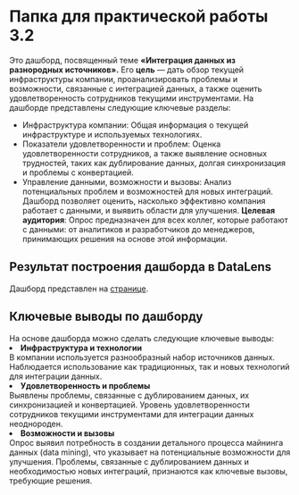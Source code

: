 <h1>Папка для практической работы 3.2</h1>

Это дашборд, посвященный теме **«Интеграция данных из разнородных источников».** 
Его **цель** — дать обзор текущей инфраструктуры компании, проанализировать проблемы и возможности, связанные с интеграцией данных, а также оценить удовлетворенность сотрудников текущими инструментами.
На дашборде представлены следующие ключевые разделы:
* Инфраструктура компании: Общая информация о текущей инфраструктуре и используемых технологиях.
* Показатели удовлетворенности и проблем: Оценка удовлетворенности сотрудников, а также выявление основных трудностей, таких как дублирование данных, долгая синхронизация и проблемы с конвертацией.
* Управление данными, возможности и вызовы: Анализ потенциальных проблем и возможностей для новых интеграций.
Дашборд позволяет оценить, насколько эффективно компания работает с данными, и выявить области для улучшения.
**Целевая аудитория**: Опрос предназначен для всех коллег, которые работают с данными: от аналитиков и разработчиков до менеджеров, принимающих решения на основе этой информации.


<h2>Результат построения дашборда в DataLens</h2>

Дашборд представлен на [странице](https://datalens.ru/itkerzarz2fi3).
<img href="">


<h2>Ключевые выводы по дашборду</h2>
На основе дашборда можно сделать следующие ключевые выводы:
<li><b>Инфраструктура и технологии</b></li> 
В компании используется разнообразный набор источников данных.
Наблюдается использование как традиционных, так и новых технологий для интеграции данных.
<li><b>Удовлетворенность и проблемы</b></li>
Выявлены проблемы, связанные с дублированием данных, их синхронизацией и конвертацией.
Уровень удовлетворенности сотрудников текущими инструментами для интеграции данных неоднороден.
<li><b>Возможности и вызовы</b></li>
Опрос выявил потребность в создании детального процесса майнинга данных (data mining), что указывает на потенциальные возможности для улучшения.
Проблемы, связанные с дублированием данных и необходимостью новых интеграций, признаются как ключевые вызовы, требующие решения.

